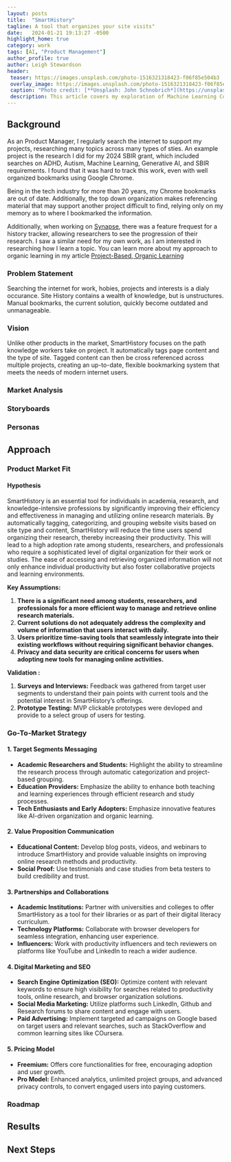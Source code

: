 ```yaml
---
layout: posts
title:  "SmartHistory"
tagline: A tool that organizes your site visits"
date:   2024-01-21 19:13:27 -0500
highlight_home: true
category: work
tags: [AI, "Product Management"]
author_profile: true
author: Leigh Stewardson
header:
 teaser: https://images.unsplash.com/photo-1516321318423-f06f85e504b3
 overlay_image: https://images.unsplash.com/photo-1516321318423-f06f85e504b3
 caption: "Photo credit: [**Unsplash: John Schnobrich*](https://unsplash.com/@johnschno)"
 description: This article covers my exploration of Machine Learning Course.
---
```


## Background
As an Product Manager, I regularly search the internet to support my projects, researching many topics across many types of sties. An example project is the research I did for my 2024 SBIR grant, which included searches on ADHD, Autism, Machine Learning, Generative AI, and SBIR requirements. I found that it was hard to track this work, even with well organized bookmarks using Google Chrome.

Being in the tech industry for more than 20 years, my Chrome bookmarks are out of date. Additionally, the top down organization makes referencing material that may support another project difficult to find, relying only on my memory as to where I bookmarked the information.

Additionally, when working on [Synapse]({{base_url}}/work/2023/07/01/synapse.html), there was a feature frequest for a history tracker, allowing researchers to see the progression of their research. I saw a similar need for my own work, as I am interested in researching how I learn a topic. You can learn more about my approach to organic learning in my article [Project-Based, Organic Learning]({{base_url}}/article/2024/01/31/project_based_organic_learning.html)

### Problem Statement
Searching the internet for work, hobies, projects and interests is a dialy occurance. Site History contains a wealth of knowledge, but is unstructures. Manual bookmarks, the current solution, quickly become outdated and unmanageable.

### Vision
Unlike other products in the market, SmartHistory focuses on the path knowledge workers take on project. It automatically tags page content and the type of site. Tagged content can then be cross referenced across multiple projects, creating an up-to-date, flexible bookmarking system that meets the needs of modern internet users.

<div id="nanogallery4"></div>
<script>
  $("#nanogallery4").nanogallery2({
    // ### gallery settings ###
    thumbnailHeight:  150,
    thumbnailWidth:   150,
    itemsBaseURL:     '/assets/images/',

    // ### gallery content ###
    items: [
        { src: 'vision.png', srct: 'vision.png' },
        { src: 'howwhatwhy.png', srct: 'howwhatwhy.png' },

    ]
    });
</script>

### Market Analysis
<div id="nanogallery3"></div>
<script>
  $("#nanogallery3").nanogallery2({
    // ### gallery settings ###
    thumbnailHeight:  150,
    thumbnailWidth:   150,
    itemsBaseURL:     '/assets/images/',

    // ### gallery content ###
    items: [
        { src: '5C.png', srct: '5C.png' },
        { src: 'Competitive Analysis.png', srct: 'Competitive Analysis.png' },

    ]
    });
</script>

### Storyboards

<div id="nanogallery2"></div>
<script>
  $("#nanogallery2").nanogallery2({
    // ### gallery settings ###
    thumbnailHeight:  150,
    thumbnailWidth:   150,
    itemsBaseURL:     '/assets/images/',

    // ### gallery content ###
    items: [
        { src: 'UIDesign.png', srct: 'UIDesign.png' },
        { src: 'General.png', srct: 'General.png' },
        { src: 'Research.png', srct: 'Research.png' },

    ]
    });
</script>

### Personas
<div id="nanogallery1"></div>
<script>
  $("#nanogallery1").nanogallery2({
    // ### gallery settings ###
    thumbnailHeight:  150,
    thumbnailWidth:   150,
    itemsBaseURL:     '/assets/images/',

    // ### gallery content ###
    items: [
        { src: 'Joy.png', srct: 'Joy.png' },
        { src: 'Bob.png', srct: 'Bob.png' },
        { src: 'Janine.png', srct: 'Janine.png' },

    ]
    });
</script>


## Approach

### Product Market Fit
#### Hypothesis
SmartHistory is an essential tool for individuals in academia, research, and knowledge-intensive professions by significantly improving their efficiency and effectiveness in managing and utilizing online research materials. By automatically tagging, categorizing, and grouping website visits based on site type and content, SmartHistory will reduce the time users spend organizing their research, thereby increasing their productivity. This will lead to a high adoption rate among students, researchers, and professionals who require a sophisticated level of digital organization for their work or studies. The ease of accessing and retrieving organized information will not only enhance individual productivity but also foster collaborative projects and learning environments.

**Key Assumptions:**
1. **There is a significant need among students, researchers, and professionals for a more efficient way to manage and retrieve online research materials.**
2. **Current solutions do not adequately address the complexity and volume of information that users interact with daily.**
3. **Users prioritize time-saving tools that seamlessly integrate into their existing workflows without requiring significant behavior changes.**
4. **Privacy and data security are critical concerns for users when adopting new tools for managing online activities.**

**Validation :**
1. **Surveys and Interviews:** Feedback was gathered from target user segments to understand their pain points with current tools and the potential interest in SmartHistory’s offerings.
2. **Prototype Testing:** MVP clickable prototypes were devloped and provide to a select group of users for testing.


### Go-To-Market Strategy

#### 1. **Target Segments Messaging**
- **Academic Researchers and Students:** Highlight the ability to streamline the research process through automatic categorization and project-based grouping.
- **Education Providers:** Emphasize the ability to enhance both teaching and learning experiences through efficient research and study processes. 
- **Tech Enthusiasts and Early Adopters:** Emphasize innovative features like AI-driven organization and organic learning.

#### 2. **Value Proposition Communication**
- **Educational Content:** Develop blog posts, videos, and webinars to introduce SmartHistory and provide valuable insights on improving online research methods and productivity.
- **Social Proof:** Use testimonials and case studies from beta testers to build credibility and trust.

#### 3. **Partnerships and Collaborations**
- **Academic Institutions:** Partner with universities and colleges to offer SmartHistory as a tool for their libraries or as part of their digital literacy curriculum.
- **Technology Platforms:** Collaborate with browser developers for seamless integration, enhancing user experience.
- **Influencers:** Work with productivity influencers and tech reviewers on platforms like YouTube and LinkedIn to reach a wider audience.

#### 4. **Digital Marketing and SEO**
- **Search Engine Optimization (SEO):** Optimize content with relevant keywords to ensure high visibility for searches related to productivity tools, online research, and browser organization solutions.
- **Social Media Marketing:** Utilize platforms such LinkedIn, Github and Research forums to share content and engage with users.
- **Paid Advertising:** Implement targeted ad campaigns on Google based on target users and relevant searches, such as StackOverflow and common learning sites like COursera.

#### 5. **Pricing Model**
- **Freemium:** Offers core functionalities for free, encouraging adoption and user growth.
- **Pro Model:** Enhanced analytics, unlimited project groups, and advanced privacy controls, to convert engaged users into paying customers.

### Roadmap

## Results

## Next Steps
